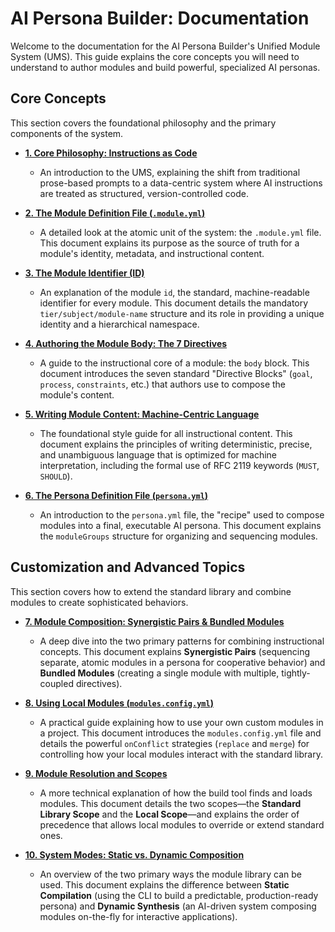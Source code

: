 # AI Persona Builder: Documentation

Welcome to the documentation for the AI Persona Builder's Unified Module System (UMS). This guide explains the core concepts you will need to understand to author modules and build powerful, specialized AI personas.

## Core Concepts

This section covers the foundational philosophy and the primary components of the system.

- **[1. Core Philosophy: Instructions as Code](../01-core-philosophy.md)**
  - An introduction to the UMS, explaining the shift from traditional prose-based prompts to a data-centric system where AI instructions are treated as structured, version-controlled code.

- **[2. The Module Definition File (`.module.yml`)](../02-module-definition-file.md)**
  - A detailed look at the atomic unit of the system: the `.module.yml` file. This document explains its purpose as the source of truth for a module's identity, metadata, and instructional content.

- **[3. The Module Identifier (ID)](../03-module-identifier.md)**
  - An explanation of the module `id`, the standard, machine-readable identifier for every module. This document details the mandatory `tier/subject/module-name` structure and its role in providing a unique identity and a hierarchical namespace.

- **[4. Authoring the Module Body: The 7 Directives](./04-authoring-the-body.md)**
  - A guide to the instructional core of a module: the `body` block. This document introduces the seven standard "Directive Blocks" (`goal`, `process`, `constraints`, etc.) that authors use to compose the module's content.

- **[5. Writing Module Content: Machine-Centric Language](../05-machine-centric-language.md)**
  - The foundational style guide for all instructional content. This document explains the principles of writing deterministic, precise, and unambiguous language that is optimized for machine interpretation, including the formal use of RFC 2119 keywords (`MUST`, `SHOULD`).

- **[6. The Persona Definition File (`persona.yml`)](../06-persona-definition-file.md)**
  - An introduction to the `persona.yml` file, the "recipe" used to compose modules into a final, executable AI persona. This document explains the `moduleGroups` structure for organizing and sequencing modules.

## Customization and Advanced Topics

This section covers how to extend the standard library and combine modules to create sophisticated behaviors.

- **[7. Module Composition: Synergistic Pairs & Bundled Modules](./07-module-composition.md)**
  - A deep dive into the two primary patterns for combining instructional concepts. This document explains **Synergistic Pairs** (sequencing separate, atomic modules in a persona for cooperative behavior) and **Bundled Modules** (creating a single module with multiple, tightly-coupled directives).

- **[8. Using Local Modules (`modules.config.yml`)](../08-using-local-modules.md)**
  - A practical guide explaining how to use your own custom modules in a project. This document introduces the `modules.config.yml` file and details the powerful `onConflict` strategies (`replace` and `merge`) for controlling how your local modules interact with the standard library.

- **[9. Module Resolution and Scopes](../09-module-resolution.md)**
  - A more technical explanation of how the build tool finds and loads modules. This document details the two scopes—the **Standard Library Scope** and the **Local Scope**—and explains the order of precedence that allows local modules to override or extend standard ones.

- **[10. System Modes: Static vs. Dynamic Composition](../10-system-modes.md)**
  - An overview of the two primary ways the module library can be used. This document explains the difference between **Static Compilation** (using the CLI to build a predictable, production-ready persona) and **Dynamic Synthesis** (an AI-driven system composing modules on-the-fly for interactive applications).
